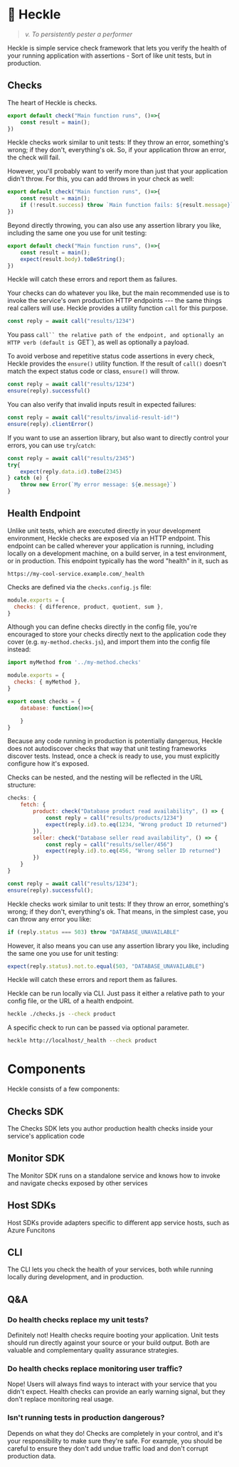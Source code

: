 # 🤬 Heckle

> _v. To persistently pester a performer_

Heckle is simple service check framework that lets you verify the health of your running application with assertions - Sort of like unit tests, but in production.

## Checks

The heart of Heckle is checks. 

```js
export default check("Main function runs", ()=>{
    const result = main();
})
```

Heckle checks work similar to unit tests: If they throw an error, something's wrong; if they don't, everything's ok. So, if your application throw an error, the check will fail.

However, you'll probably want to verify more than just that your application didn't throw. For this, you can add throws in your check as well:

```js
export default check("Main function runs", ()=>{
    const result = main();
    if (!result.success) throw `Main function fails: ${result.message}`;
})
```

Beyond directly throwing, you can also use any assertion library you like, including the same one you use for unit testing:

```js
export default check("Main function runs", ()=>{
    const result = main();
    expect(result.body).toBeString();
})
```

Heckle will catch these errors and report them as failures.

Your checks can do whatever you like, but the main recommended use is to invoke the service's own production HTTP endpoints --- the same things real callers will use. Heckle provides a utility function `call` for this purpose.

```js
const reply = await call("results/1234")
```

 You pass `call`` the relative path of the endpoint, and optionally an HTTP verb (default is `GET`), as well as optionally a payload.

To avoid verbose and repetitive status code assertions in every check, Heckle provides the `ensure()` utility function. If the result of `call()` doesn't match the expect status code or class, `ensure()` will throw.

```js
const reply = await call("results/1234")
ensure(reply).successful()
```

You can also verify that invalid inputs result in expected failures:

```js
const reply = await call("results/invalid-result-id!")
ensure(reply).clientError()
```

If you want to use an assertion library, but also want to directly control your errors, you can use `try`/`catch`:

```js
const reply = await call("results/2345")
try{
    expect(reply.data.id).toBe(2345)
} catch (e) {
    throw new Error(`My error message: ${e.message}`)
}
```

## Health Endpoint

Unlike unit tests, which are executed directly in your development environment, Heckle checks are exposed via an HTTP endpoint. This endpoint can be called wherever your application is running, including locally on a development machine, on a build server, in a test environment, or in production. This endpoint typically has the word "health" in it, such as

```url
https://my-cool-service.example.com/_health
```

Checks are defined via the `checks.config.js` file:

```js
module.exports = {
  checks: { difference, product, quotient, sum },
}
```

Although you can define checks directly in the config file, you're encouraged to store your checks directly next to the application code they cover (e.g. `my-method.checks.js`), and import them into the config file instead:

```js
import myMethod from '../my-method.checks'

module.exports = {
  checks: { myMethod },
}
```

```js
export const checks = {
    database: function()=>{

    }
}
```

Because any code running in production is potentially dangerous, Heckle does not autodiscover checks that way that unit testing frameworks discover tests. Instead, once a check is ready to use, you must explicitly configure how it's exposed.

Checks can be nested, and the nesting will be reflected in the URL structure:

```js
checks: {
    fetch: {
        product: check("Database product read availability", () => {
            const reply = call("results/products/1234")
            expect(reply.id).to.eq(1234, "Wrong product ID returned")
        }),
        seller: check("Database seller read availability", () => {
            const reply = call("results/seller/456")
            expect(reply.id).to.eq(456, "Wrong seller ID returned")
        })
    }
}
```




```js
const reply = await call("results/1234");
ensure(reply).successful();
```

Heckle checks work similar to unit tests: If they throw an error, something's wrong; if they don't, everything's ok. That means, in the simplest case, you can throw any error you like:

```js
if (reply.status === 503) throw "DATABASE_UNAVAILABLE"
```

However, it also means you can use any assertion library you like, including the same one you use for unit testing:

```js
expect(reply.status).not.to.equal(503, "DATABASE_UNAVAILABLE")
```
Heckle will catch these errors and report them as failures.

Heckle can be run locally via CLI. Just pass it either a relative path to your config file, or the URL of a health endpoint.

```sh
heckle ./checks.js --check product
```

A specific check to run can be passed via optional parameter.

```sh
heckle http://localhost/_health --check product
```



# Components

Heckle consists of a few components:

## Checks SDK

The Checks SDK lets you author production health checks inside your service's application code

## Monitor SDK

The Monitor SDK runs on a standalone service and knows how to invoke and navigate checks exposed by other services

## Host SDKs

Host SDKs provide adapters specific to different app service hosts, such as Azure Funcitons

## CLI

The CLI lets you check the health of your services, both while running locally during development, and in production.

## Q&A

### Do health checks replace my unit tests?

Definitely not! Health checks require booting your application. Unit tests should run directly against your source or your build output. Both are valuable and complementary quality assurance strategies.

### Do health checks replace monitoring user traffic?

Nope! Users will always find ways to interact with your service that you didn't expect. Health checks can provide an early warning signal, but they don't replace monitoring real usage.

### Isn't running tests in production dangerous?

Depends on what they do! Checks are completely in your control, and it's your responsibility to make sure they're safe. For example, you should be careful to ensure they don't add undue traffic load and don't corrupt production data.
